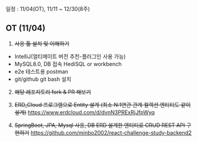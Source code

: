 일정 : 11/04(OT), 11/11 ~ 12/30(8주)

## OT (11/04)

1. ~~사용 툴 설치 및 이해하기~~
* IntelliJ(얼티메이트 버전 추천-플러그인 사용 가능)
* MySQL8.0, DB 접속 HediSQL or workbench
* e2e 테스트용 postman
* git/github git bash 설치

2. ~~해당 레포지토리 fork & PR 해보기~~


3. ~~ERD_Cloud 프로그램으로 Entity 설계 (최소 N:1연관 관계 컬렉션 엔티티도 같이 설계)~~
   https://www.erdcloud.com/d/dvnN3PRExRjJfpWyq


4. ~~SpringBoot, JPA, Mysql 사용, DB ERD 설계한 엔티티로 CRUD REST API 구현하기~~
   https://github.com/minbo2002/react-challenge-study-backend2
